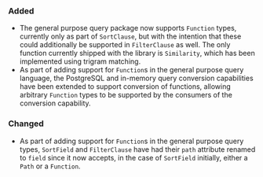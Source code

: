 ### Added

- The general purpose query package now supports `Function` types, currently
  only as part of `SortClause`, but with the intention that these could 
  additionally be supported in `FilterClause` as well. The only function 
  currently shipped with the library is `Similarity`, which has been implemented
  using trigram matching.
- As part of adding support for `Function`s in the general purpose query 
  language, the PostgreSQL and in-memory query conversion capabilities have been
  extended to support conversion of functions, allowing arbitrary `Function`
  types to be supported by the consumers of the conversion capability.

### Changed

- As part of adding support for `Function`s in the general purpose query types,
  `SortField` and `FilterClause` have had their `path` attribute renamed to 
  `field` since it now accepts, in the case of `SortField` initially, either a
  `Path` or a `Function`.
